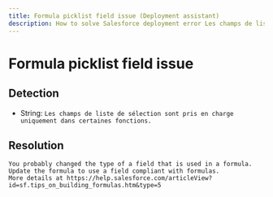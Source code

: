 ```yaml
---
title: Formula picklist field issue (Deployment assistant)
description: How to solve Salesforce deployment error Les champs de liste de sélection sont pris en charge uniquement dans certaines fonctions.
---
```

<!-- markdownlint-disable MD013 -->
# Formula picklist field issue

## Detection

- String: `Les champs de liste de sélection sont pris en charge uniquement dans certaines fonctions.`

## Resolution

```shell
You probably changed the type of a field that is used in a formula.
Update the formula to use a field compliant with formulas.
More details at https://help.salesforce.com/articleView?id=sf.tips_on_building_formulas.htm&type=5
```
